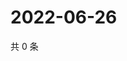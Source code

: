 # 2022-06-26

共 0 条

<!-- BEGIN WEIBO -->
<!-- 最后更新时间 Sun Jun 26 2022 12:28:33 GMT+0800 (China Standard Time) -->

<!-- END WEIBO -->
